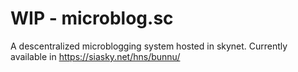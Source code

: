 # WIP - microblog.sc

A descentralized microblogging system hosted in skynet. Currently available in https://siasky.net/hns/bunnu/

